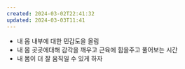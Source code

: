 ```yaml
---
created: 2024-03-02T22:41:32
updated: 2024-03-03T11:41
---
```

- 내 몸 내부에 대한 민감도을 올림
- 내 몸 곳곳에대해 감각을 깨우고 근육에 힘을주고 풀어보는 시간
- 내 몸이 더 잘 움직일 수 있게 하자